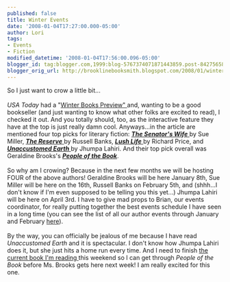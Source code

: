 ```yaml
---
published: false
title: Winter Events
date: '2008-01-04T17:27:00.000-05:00'
author: Lori
tags:
- Events
- Fiction
modified_datetime: '2008-01-04T17:56:00.096-05:00'
blogger_id: tag:blogger.com,1999:blog-5767374071871443859.post-8427565808121421902
blogger_orig_url: http://brooklinebooksmith.blogspot.com/2008/01/winter-events.html
---
```


So I just want to crow a little bit...<br /><br /><em>USA Today</em> had a "<a href="http://www.usatoday.com/life/books/news/2008-01-02-winter-books_N.htm">Winter Books Preview" </a>and, wanting to be a good bookseller (and just wanting to know what other folks are excited to read), I checked it out. And you totally should, too, as the interactive feature they have at the top is just really damn cool. Anyways...in the article are mentioned four top picks for literary fiction: <a href="http://brookline.booksense.com/NASApp/store/Product?s=showproduct&amp;isbn=9780307264206"><strong><em>The Senator's Wife</em></strong> </a>by Sue Miller, <a href="http://brookline.booksense.com/NASApp/store/Product?s=showproduct&amp;isbn=9780061430251"><strong><em>The Reserve</em></strong> </a>by Russell Banks, <a href="http://brookline.booksense.com/NASApp/store/Product?s=showproduct&amp;isbn=9780374299255"><strong><em>Lush Life</em></strong> </a>by Richard Price, and <a href="http://brookline.booksense.com/NASApp/store/Product?s=showproduct&amp;isbn=9780307265739"><strong><em>Unaccustomed Earth</em></strong> </a>by Jhumpa Lahiri. And their top pick overall was Geraldine Brooks's <em><strong><a href="http://brookline.booksense.com/NASApp/store/Product?s=showproduct&amp;isbn=9780670018215">People of the Book</a></strong></em>.<br /><br />So why am I crowing? Because in the next few months we will be hosting FOUR of the above authors! Geraldine Brooks will be here January 8th, Sue Miller will be here on the 16th, Russell Banks on February 5th, and (shhh...I don't know if I'm even supposed to be telling you this yet...) Jhumpa Lahiri will be here on April 3rd. I have to give mad props to Brian, our events coordinator, for really putting together the best events schedule I have seen in a long time (you can see the list of all our author events through January and February <a href="http://brooklinebooksmith.com/Events/MainEvent.html">here</a>).<br /><br />By the way, you can officially be jealous of me because I have read <em>Unaccustomed Earth</em> and it is spectacular. I don't know how Jhumpa Lahiri does it, but she just hits a home run every time. And I need to finish <a href="http://brookline.booksense.com/NASApp/store/Product?s=showproduct&amp;isbn=9780446580076">the current book I'm reading </a>this weekend so I can get through <em>People of the Book</em> before Ms. Brooks gets here next week! I am really excited for this one.